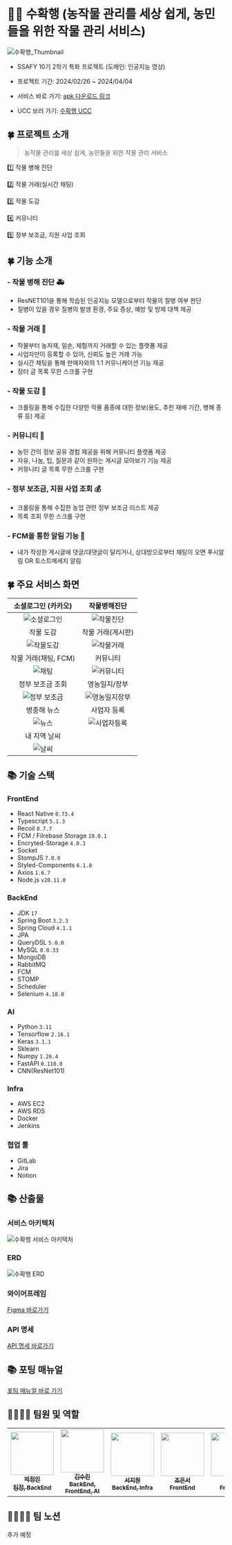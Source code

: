 # 🌿🌾 수확행 (농작물 관리를 세상 쉽게, 농민들을 위한 작물 관리 서비스)

![수확행_Thumbnail](./outputs/수확행_Thumbnail.png)

-   SSAFY 10기 2학기 특화 프로젝트 (도메인: 인공지능 영상)

-   프로젝트 기간: 2024/02/26 ~ 2024/04/04

-   서비스 바로 가기: [apk 다운로드 링크](https://drive.google.com/file/d/1XIdSvytvkFKWjHls8_4MmRfQ2hs8QGqc/view?usp=sharing)

-   UCC 보러 가기: [수확행 UCC](https://drive.google.com/file/d/1ukvxR31llgiDl1QUO05r4MQ-XfAmhanT/view?usp=sharing)

## 🍀 프로젝트 소개

> 농작물 관리를 세상 쉽게, 농민들을 위한 작물 관리 서비스

1️⃣ 작물 병해 진단

2️⃣ 작물 거래(실시간 채팅)

3️⃣ 작물 도감

4️⃣ 커뮤니티

5️⃣ 정부 보조금, 지원 사업 조회

## 🍀 기능 소개

### - 작물 병해 진단 🚑

-   ResNET101을 통해 학습된 인공지능 모델으로부터 작물의 질병 여부 판단
-   질병이 있을 경우 질병의 발생 환경, 주요 증상, 예방 및 방제 대책 제공

### - 작물 거래 💸

-   작물부터 농자재, 일손, 체험까지 거래할 수 있는 플랫폼 제공
-   사업자만이 등록할 수 있어, 신뢰도 높은 거래 가능
-   실시간 채팅을 통해 판매자와의 1:1 커뮤니케이션 기능 제공
-   장터 글 목록 무한 스크롤 구현

### - 작물 도감 🥕

-   크롤링을 통해 수집한 다양한 작물 품종에 대한 정보(용도, 추천 재배 기간, 병해 종류 등) 제공

### - 커뮤니티 💬

-   농민 간의 정보 공유 경험 제공을 위해 커뮤니티 플랫폼 제공
-   자유, 나눔, 팁, 질문과 같이 원하는 게시글 모아보기 기능 제공
-   커뮤니티 글 목록 무한 스크롤 구현

### - 정부 보조금, 지원 사업 조회 💰

-   크롤링을 통해 수집한 농업 관련 정부 보조금 리스트 제공
-   목록 조회 무한 스크롤 구현

### - FCM을 통한 알림 기능 🔔

-   내가 작성한 게시글에 댓글/대댓글이 달리거나, 상대방으로부터 채팅이 오면 푸시알림 OR 토스트메세지 알림

## 🍀 주요 서비스 화면

|               소셜로그인 (카카오)               |                    작물병해진단                    |
| :---------------------------------------------: | :------------------------------------------------: |
| ![소셜로그인](./outputs/gifs/0_소셜로그인.gif)  |       ![작물진단](./outputs/gifs/1_진단.gif)       |
|                    작물 도감                    |                 작물 거래(게시판)                  |
|   ![작물도감](./outputs/gifs/2_작물도감.gif)    |     ![작물거래](./outputs/gifs/3_작물거래.gif)     |
|              작물 거래(채팅, FCM)               |                      커뮤니티                      |
|       ![채팅](./outputs/gifs/4_채팅.gif)        |     ![커뮤니티](./outputs/gifs/5_커뮤니티.gif)     |
|                정부 보조금 조회                 |                   영농일지/장부                    |
| ![정부 보조금](./outputs/gifs/6_정부보조금.gif) | ![영농일지장부](./outputs/gifs/7_영농일지장부.gif) |
|                   병충해 뉴스                   |                    사업자 등록                     |
|       ![뉴스](./outputs/gifs/8_뉴스.gif)        |     ![사업자등록](./outputs/gifs/9_사업자.gif)     |
|                  내 지역 날씨                   |                                                    |
|       ![날씨](./outputs/gifs/10_날씨.gif)       |                                                    |

## 📚 기술 스택

### FrontEnd

-   React Native `0.73.4`
-   Typescript `5.1.3`
-   Recoil `0.7.7`
-   FCM / Filrebase Storage `19.0.1`
-   Encryted-Storage `4.0.3`
-   Socket
-   StompJS `7.0.0`
-   Styled-Components `6.1.8`
-   Axios `1.6.7`
-   Node.js `v20.11.0`

### BackEnd

-   JDK `17`
-   Spring Boot `3.2.3`
-   Spring Cloud `4.1.1`
-   JPA
-   QueryDSL `5.0.0`
-   MySQL `8.0.33`
-   MongoDB
-   RabbitMQ
-   FCM
-   STOMP
-   Scheduler
-   Selenium `4.18.0`

### AI

-   Python `3.11`
-   Tensorflow `2.16.1`
-   Keras `3.1.1`
-   Sklearn
-   Numpy `1.26.4`
-   FastAPI `0.110.0`
-   CNN(ResNet101)

### Infra

-   AWS EC2
-   AWS RDS
-   Docker
-   Jenkins

### 협업 툴

-   GitLab
-   Jira
-   Notion

## 📚 산출물

### 서비스 아키텍처

![수확행 서비스 아키텍처](./outputs/수확행_서비스아키텍처.png)

### ERD

![수확행 ERD](./outputs/수확행_ERD.png)

### 와이어프레임

[Figma 바로가기](https://www.figma.com/file/KLa5YoXgr9IYqga20CFN6w/%EC%88%98%ED%99%95%ED%96%89?type=design&node-id=0%3A1&mode=design&t=SWZ4E8GaFjO4Bqws-1)

### API 명세

[API 명세 바로가기](./outputs/API_명세서.pdf)

## 📚 포팅 매뉴얼

[포팅 매뉴얼 바로 가기](./exec/포팅매뉴얼.md)

## 👨‍👨‍👧‍👦 팀원 및 역할

<table>
   <tr>
      <td align="center"><a href="https://github.com/Ahrang777"><img src="https://avatars.githubusercontent.com/u/59478159?v=4" width="100px;" alt=""/><br /><sub><b>박정인<br/>팀장, BackEnd</b></sub></a></td>
      <td align="center"><a href="https://github.com/uhyeon19"><img src="https://avatars.githubusercontent.com/u/51315222?v=4" width="100px;" alt=""/><br /><sub><b>김수린<br/>BackEnd, FrontEnd, AI</b></sub></a></td>
      <td align="center"><a href="https://github.com/jiwonss"><img src="https://avatars.githubusercontent.com/u/72875528?v=44" width="100px;" alt=""/><br /><sub><b>서지원<br/>BackEnd, Infra</b></sub></a></td>
      <td align="center"><a href="https://github.com/eundeok9"><img src="https://avatars.githubusercontent.com/u/100702397?v=4" width="100px;" alt=""/><br /><sub><b>조은서<br/>FrontEnd</b></sub></a></td>
      <td align="center"><a href="https://github.com/"><img src="https://avatars.githubusercontent.com/u/5131522?v=4" width="100px;" alt=""/><br /><sub><b>오민상<br/>FrontEnd</b></sub></a></td>
      <td align="center"><a href="https://github.com/markrla"><img src="https://avatars.githubusercontent.com/u/139411566?v=4" width="100px;" alt=""/><br /><sub><b>김범수<br/>FrontEnd</b></sub></a></td>
   </tr>
</table>

## 👨‍👨‍👧‍👦 팀 노션

추가 예정
